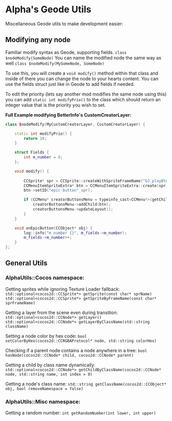 # Alpha's Geode Utils

Miscellaneous Geode utils to make development easier:

## Modifying any node

Familiar modify syntax as Geode, supporting fields. `class $nodeModify(SomeNode)`
You can name the modified node the same way as well `class $nodeModify(MySomeNode, SomeNode)`

To use this, you will create a `void modify()` method within that class and inside of there you can change the node to your hearts content. You can use the fields struct just like in Geode to add fields if needed. 

To edit the priority (lets say another mod modifies the same node using this) you can add `static int modifyPrio()` to the class which should return an integer value that is the priority you wish to set. 

**Full Example modifying BetterInfo's CustomCreatorLayer:**

```c++
class $nodeModify(MyCustomCreatorLayer, CustomCreatorLayer) {

	static int modifyPrio() {
		return 10;
	}

	struct Fields {
		int m_number = 0;
	};

	void modify() {
		
		CCSprite* spr = CCSprite::createWithSpriteFrameName("GJ_playBtn_001.png");
		CCMenuItemSpriteExtra* btn = CCMenuItemSpriteExtra::create(spr, this, menu_selector(MyCustomCreatorLayer::onEpicButton));
		btn->setID("epic-button"_spr);

		if (CCMenu* creatorButtonsMenu = typeinfo_cast<CCMenu*>(getChildByID("cvolton.betterinfo/creator-buttons-menu"))) {
			creatorButtonsMenu->addChild(btn);
			creatorButtonsMenu->updateLayout();
		}
	}

	void onEpicButton(CCObject* obj) {
		log::info("m_number {}", m_fields->m_number);
		m_fields->m_number++;
	}
};
```

## General Utils

### AlphaUtils::Cocos namespace:

Getting sprites while ignoring Texture Loader fallback:
`std::optional<cocos2d::CCSprite*> getSprite(const char* sprName)`
`std::optional<cocos2d::CCSprite*> getSpriteByFrameName(const char* sprFrameName)`

Getting a layer from the scene even during transition:
`std::optional<cocos2d::CCNode*> getLayer()`
`std::optional<cocos2d::CCNode*> getLayerByClassName(std::string className)`

Setting a node color by hex code:
`bool setColorByHex(cocos2d::CCRGBAProtocol* node, std::string colorHex)`

Checking if a parent node contains a node anywhere in a tree:
`bool hasNode(cocos2d::CCNode* child, cocos2d::CCNode* parent)`

Getting a child by class name dynamically:
`std::optional<cocos2d::CCNode*> getChildByClassName(cocos2d::CCNode* node, std::string name, int index = 0)`

Getting a node's class name:
`std::string getClassName(cocos2d::CCObject* obj, bool removeNamespace = false)`

### AlphaUtils::Misc namespace:

Getting a random number:
`int getRandomNumber(int lower, int upper)`
